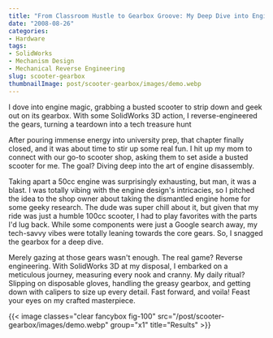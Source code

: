 ```yaml
---
title: "From Classroom Hustle to Gearbox Groove: My Deep Dive into Engine Magic"
date: "2008-08-26"
categories:
- Hardware
tags:
- SolidWorks
- Mechanism Design
- Mechanical Reverse Engineering
slug: scooter-gearbox
thumbnailImage: post/scooter-gearbox/images/demo.webp
---
```


<!-- for peek -->
I dove into engine magic, grabbing a busted scooter to strip down and geek out on its gearbox. 
With some SolidWorks 3D action, I reverse-engineered the gears, turning a teardown into a tech treasure hunt

<!--more-->
After pouring immense energy into university prep, that chapter finally closed, and it was about 
time to stir up some real fun. I hit up my mom to connect with our go-to scooter shop, asking them 
to set aside a busted scooter for me. The goal? Diving deep into the art of engine disassembly. 

Taking apart a 50cc engine was surprisingly exhausting, but man, it was a blast. I was totally 
vibing with the engine design's intricacies, so I pitched the idea to the shop owner about taking 
the dismantled engine home for some geeky research. The dude was super chill about it, but given 
that my ride was just a humble 100cc scooter, I had to play favorites with the parts I'd lug back. 
While some components were just a Google search away, my tech-savvy vibes were totally leaning 
towards the core gears. So, I snagged the gearbox for a deep dive.

Merely gazing at those gears wasn't enough. The real game? Reverse engineering. With SolidWorks 3D 
at my disposal, I embarked on a meticulous journey, measuring every nook and cranny. My daily 
ritual? Slipping on disposable gloves, handling the greasy gearbox, and getting down with calipers 
to size up every detail. Fast forward, and voila! Feast your eyes on my crafted masterpiece.


{{< image classes="clear fancybox fig-100" src="/post/scooter-gearbox/images/demo.webp" group="x1" title="Results" >}}



